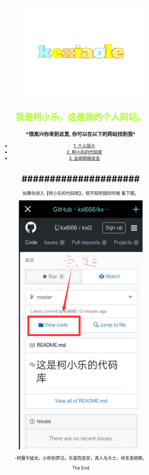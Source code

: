 <body style="background-image:url(fg1.png);background-size: cover">
      <p><img src="3D Text-1s-280px.gif" width="400" height="300" /> </p>
<title> Hello 柯小乐欢迎你</title>
 </body>
<h1 style="color: greenyellow;">我是柯小乐，这是我的个人网站。</h1>
<h3>*很高兴你来到这里, 你可以在以下的网站找到我*</h3>


<ul>
  <li> <a href="http://kxl666.mysxl.cn/">1. 个人简介 </a> </li>
  <li> <a href="https://github.com/kxl666/kxl2">2. 柯小乐的代码库</a> </li>
  <li> <a href="https://cybermap.kaspersky.com/">3. 全球网络攻击 </a> </li>
</ul>

<h1> #####################</h1>
<p>如果你进入【柯小乐的代码库】，但不知所措的时候 看下图。</p>
<img src="查看柯小乐代码教程.png" width="400" height="800" />
	<p><div id="chakhsu"  style="text-align:center;color:green"></div>-柯偃乍疑龙，小桥和梦过。乐富而恶贫，真人与大士，帅言发硎罪。</p>

<html xmlns="http://www.w3.org/1999/xhtml"> 
  <head> 
    <meta charset="gb2312" /> 
    <META HTTP-EQUIV="Refresh" content="20">
    <style> 
      body{text-align:center} 
    </style> 
  </head> 
  
  <body> 
    The End
  </body> 
</html>
